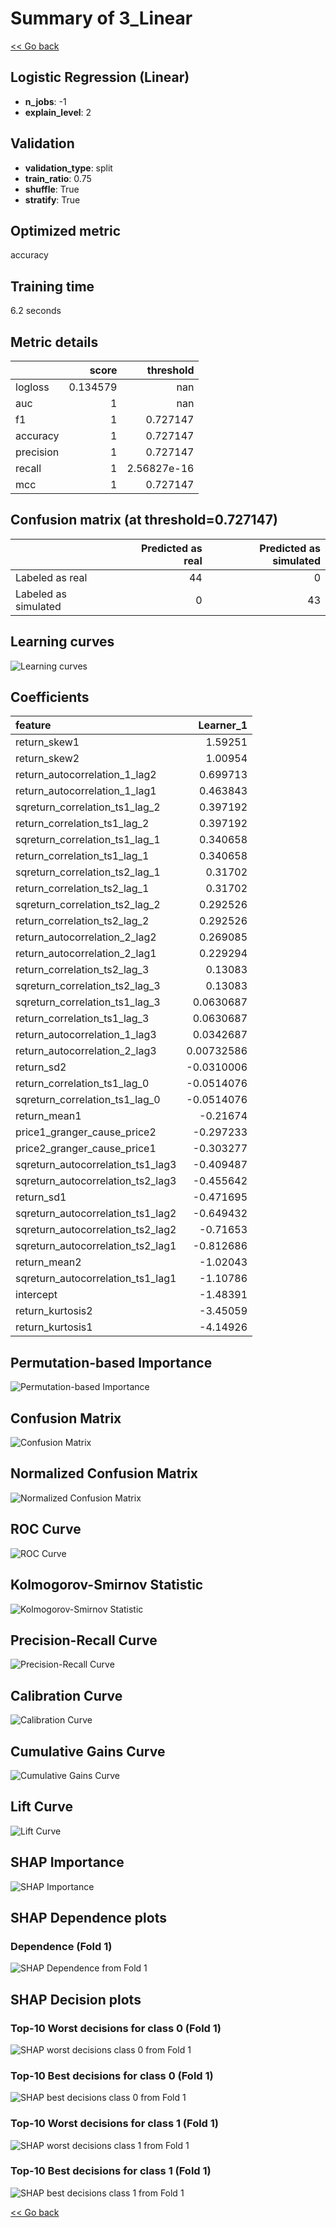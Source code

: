 # Summary of 3_Linear

[<< Go back](../README.md)


## Logistic Regression (Linear)
- **n_jobs**: -1
- **explain_level**: 2

## Validation
 - **validation_type**: split
 - **train_ratio**: 0.75
 - **shuffle**: True
 - **stratify**: True

## Optimized metric
accuracy

## Training time

6.2 seconds

## Metric details
|           |    score |     threshold |
|:----------|---------:|--------------:|
| logloss   | 0.134579 | nan           |
| auc       | 1        | nan           |
| f1        | 1        |   0.727147    |
| accuracy  | 1        |   0.727147    |
| precision | 1        |   0.727147    |
| recall    | 1        |   2.56827e-16 |
| mcc       | 1        |   0.727147    |


## Confusion matrix (at threshold=0.727147)
|                      |   Predicted as real |   Predicted as simulated |
|:---------------------|--------------------:|-------------------------:|
| Labeled as real      |                  44 |                        0 |
| Labeled as simulated |                   0 |                       43 |

## Learning curves
![Learning curves](learning_curves.png)

## Coefficients
| feature                           |   Learner_1 |
|:----------------------------------|------------:|
| return_skew1                      |  1.59251    |
| return_skew2                      |  1.00954    |
| return_autocorrelation_1_lag2     |  0.699713   |
| return_autocorrelation_1_lag1     |  0.463843   |
| sqreturn_correlation_ts1_lag_2    |  0.397192   |
| return_correlation_ts1_lag_2      |  0.397192   |
| sqreturn_correlation_ts1_lag_1    |  0.340658   |
| return_correlation_ts1_lag_1      |  0.340658   |
| sqreturn_correlation_ts2_lag_1    |  0.31702    |
| return_correlation_ts2_lag_1      |  0.31702    |
| sqreturn_correlation_ts2_lag_2    |  0.292526   |
| return_correlation_ts2_lag_2      |  0.292526   |
| return_autocorrelation_2_lag2     |  0.269085   |
| return_autocorrelation_2_lag1     |  0.229294   |
| return_correlation_ts2_lag_3      |  0.13083    |
| sqreturn_correlation_ts2_lag_3    |  0.13083    |
| sqreturn_correlation_ts1_lag_3    |  0.0630687  |
| return_correlation_ts1_lag_3      |  0.0630687  |
| return_autocorrelation_1_lag3     |  0.0342687  |
| return_autocorrelation_2_lag3     |  0.00732586 |
| return_sd2                        | -0.0310006  |
| return_correlation_ts1_lag_0      | -0.0514076  |
| sqreturn_correlation_ts1_lag_0    | -0.0514076  |
| return_mean1                      | -0.21674    |
| price1_granger_cause_price2       | -0.297233   |
| price2_granger_cause_price1       | -0.303277   |
| sqreturn_autocorrelation_ts1_lag3 | -0.409487   |
| sqreturn_autocorrelation_ts2_lag3 | -0.455642   |
| return_sd1                        | -0.471695   |
| sqreturn_autocorrelation_ts1_lag2 | -0.649432   |
| sqreturn_autocorrelation_ts2_lag2 | -0.71653    |
| sqreturn_autocorrelation_ts2_lag1 | -0.812686   |
| return_mean2                      | -1.02043    |
| sqreturn_autocorrelation_ts1_lag1 | -1.10786    |
| intercept                         | -1.48391    |
| return_kurtosis2                  | -3.45059    |
| return_kurtosis1                  | -4.14926    |


## Permutation-based Importance
![Permutation-based Importance](permutation_importance.png)
## Confusion Matrix

![Confusion Matrix](confusion_matrix.png)


## Normalized Confusion Matrix

![Normalized Confusion Matrix](confusion_matrix_normalized.png)


## ROC Curve

![ROC Curve](roc_curve.png)


## Kolmogorov-Smirnov Statistic

![Kolmogorov-Smirnov Statistic](ks_statistic.png)


## Precision-Recall Curve

![Precision-Recall Curve](precision_recall_curve.png)


## Calibration Curve

![Calibration Curve](calibration_curve_curve.png)


## Cumulative Gains Curve

![Cumulative Gains Curve](cumulative_gains_curve.png)


## Lift Curve

![Lift Curve](lift_curve.png)



## SHAP Importance
![SHAP Importance](shap_importance.png)

## SHAP Dependence plots

### Dependence (Fold 1)
![SHAP Dependence from Fold 1](learner_fold_0_shap_dependence.png)

## SHAP Decision plots

### Top-10 Worst decisions for class 0 (Fold 1)
![SHAP worst decisions class 0 from Fold 1](learner_fold_0_shap_class_0_worst_decisions.png)
### Top-10 Best decisions for class 0 (Fold 1)
![SHAP best decisions class 0 from Fold 1](learner_fold_0_shap_class_0_best_decisions.png)
### Top-10 Worst decisions for class 1 (Fold 1)
![SHAP worst decisions class 1 from Fold 1](learner_fold_0_shap_class_1_worst_decisions.png)
### Top-10 Best decisions for class 1 (Fold 1)
![SHAP best decisions class 1 from Fold 1](learner_fold_0_shap_class_1_best_decisions.png)

[<< Go back](../README.md)
